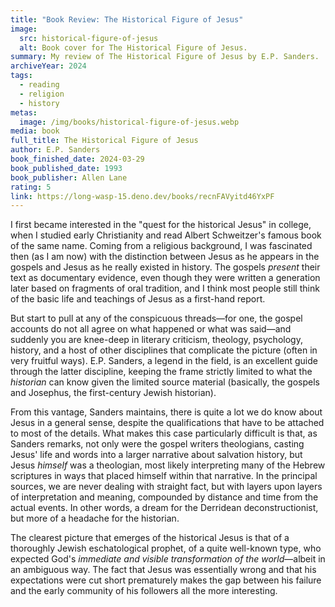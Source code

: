 ```yaml
---
title: "Book Review: The Historical Figure of Jesus"
image:
  src: historical-figure-of-jesus
  alt: Book cover for The Historical Figure of Jesus.
summary: My review of The Historical Figure of Jesus by E.P. Sanders.
archiveYear: 2024
tags:
  - reading
  - religion
  - history
metas:
  image: /img/books/historical-figure-of-jesus.webp
media: book
full_title: The Historical Figure of Jesus
author: E.P. Sanders
book_finished_date: 2024-03-29
book_published_date: 1993
book_publisher: Allen Lane
rating: 5
link: https://long-wasp-15.deno.dev/books/recnFAVyitd46YxPF
---
```


I first became interested in the "quest for the historical Jesus" in college, when I studied early Christianity and read Albert Schweitzer's famous book of the same name. Coming from a religious background, I was fascinated then (as I am now) with the distinction between Jesus as he appears in the gospels and Jesus as he really existed in history. The gospels _present_ their text as documentary evidence, even though they were written a generation later based on fragments of oral tradition, and I think most people still think of the basic life and teachings of Jesus as a first-hand report.

But start to pull at any of the conspicuous threads—for one, the gospel accounts do not all agree on what happened or what was said—and suddenly you are knee-deep in literary criticism, theology, psychology, history, and a host of other disciplines that complicate the picture (often in very fruitful ways). E.P. Sanders, a legend in the field, is an excellent guide through the latter discipline, keeping the frame strictly limited to what the _historian_ can know given the limited source material (basically, the gospels and Josephus, the first-century Jewish historian).

From this vantage, Sanders maintains, there is quite a lot we do know about Jesus in a general sense, despite the qualifications that have to be attached to most of the details. What makes this case particularly difficult is that, as Sanders remarks, not only were the gospel writers theologians, casting Jesus' life and words into a larger narrative about salvation history, but Jesus _himself_ was a theologian, most likely interpreting many of the Hebrew scriptures in ways that placed himself within that narrative. In the principal sources, we are never dealing with straight fact, but with layers upon layers of interpretation and meaning, compounded by distance and time from the actual events. In other words, a dream for the Derridean deconstructionist, but more of a headache for the historian.

The clearest picture that emerges of the historical Jesus is that of a thoroughly Jewish eschatological prophet, of a quite well-known type, who expected God's _immediate and visible transformation of the world_—albeit in an ambiguous way. The fact that Jesus was essentially wrong and that his expectations were cut short prematurely makes the gap between his failure and the early community of his followers all the more interesting.
